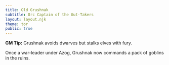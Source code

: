 ```yaml
---
title: Old Grushnak
subtitle: Orc Captain of the Gut-Takers
layout: layout.njk
theme: tor
public: true
---
```


<div class="callout gm-note">
  <strong>GM Tip:</strong> Grushnak avoids dwarves but stalks elves with fury.
</div>

<p class="dropcap">Once a war-leader under Azog, Grushnak now commands a pack of goblins in the ruins.</p>
